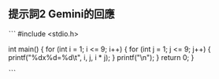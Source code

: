 ## 提示詞2 Gemini的回應

ˋˋˋ
#include <stdio.h>

int main() {
  for (int i = 1; i <= 9; i++) {
    for (int j = 1; j <= 9; j++) {
      printf("%dx%d=%d\t", i, j, i * j);
    }
    printf("\n");
  }
  return 0;
}

ˋˋˋ
